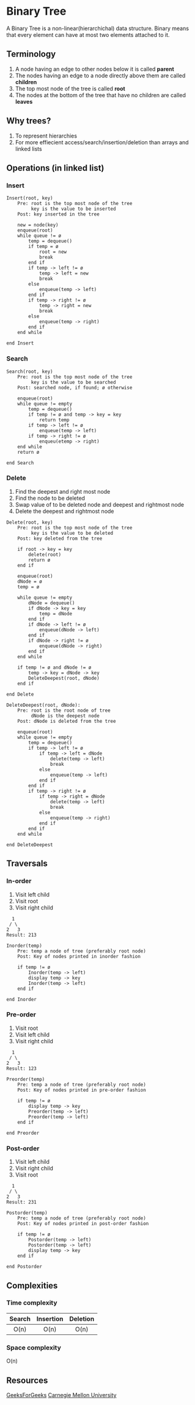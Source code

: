 # Binary Tree

A Binary Tree is a non-linear(hierarchichal) data structure. Binary means that every element can have at most two elements attached to it. 

## Terminology

1. A node having an edge to other nodes below it is called **parent**
2. The nodes having an edge to a node directly above them are called **children**
3. The top most node of the tree is called **root**
4. The nodes at the bottom of the tree that have no children are called **leaves**

## Why trees?
1. To represent hierarchies
2. For more effiecient access/search/insertion/deletion than arrays and linked lists

## Operations (in linked list)

### Insert
```
Insert(root, key)
	Pre: root is the top most node of the tree
	     key is the value to be inserted
	Post: key inserted in the tree

	new = node(key)
	enqueue(root)
	while queue != ø
		temp = dequeue()
		if temp = ø
			root = new
			break
		end if
		if temp -> left != ø
			temp -> left = new
			break
		else
			enqueue(temp -> left)
		end if
		if temp -> right != ø
			temp -> right = new
			break
		else
			enqueue(temp -> right)
		end if
	end while
	
end Insert
```

### Search
```
Search(root, key)
	Pre: root is the top most node of the tree
	     key is the value to be searched
	Post: searched node, if found; ø otherwise

	enqueue(root)
	while queue != empty
		temp = dequeue()
		if temp != ø and temp -> key = key
			return temp
		if temp -> left != ø
			enqueue(temp -> left)
		if temp -> right != ø
			enqueu(etemp -> right)
	end while
	return ø
	
end Search
```

### Delete

1. Find the deepest and right most node
2. Find the node to be deleted
3. Swap value of to be deleted node and deepest and rightmost node
4. Delete the deepest and rightmost node

```
Delete(root, key)
	Pre: root is the top most node of the tree
	     key is the value to be deleted
	Post: key deleted from the tree
	
	if root -> key = key
		delete(root)
		return ø
	end if
	
	enqueue(root)
	dNode = ø
	temp = ø
	
	while queue != empty
		dNode = dequeue()
		if dNode -> key = key
			temp = dNode
		end if
		if dNode -> left != ø
			enqueue(dNode -> left)
		end if
		if dNode -> right != ø
			enqueue(dNode -> right)
		end if
	end while
	
	if temp != ø and dNode != ø
		temp -> key = dNode -> key
		DeleteDeepest(root, dNode)
	end if
	
end Delete
```
```
DeleteDeepest(root, dNode):
	Pre: root is the root node of tree
		 dNode is the deepest node
	Post: dNode is deleted from the tree

	enqueue(root)
	while queue != empty
		temp = dequeue()
		if temp -> left != ø
			if temp -> left = dNode
				delete(temp -> left)
				break
			else
				enqueue(temp -> left)
			end if
		end if
		if temp -> right != ø
			if temp -> right = dNode
				delete(temp -> left)
				break
			else
				enqueue(temp -> right)
			end if
		end if
	end while
	
end DeleteDeepest
```

## Traversals

### In-order

1. Visit left child
2. Visit root
3. Visit right child

```
  1
 / \
2   3
Result: 213
```

```
Inorder(temp)
	Pre: temp a node of tree (preferably root node)
	Post: Key of nodes printed in inorder fashion
	
	if temp != ø
		Inorder(temp -> left)
		display temp -> key
		Inorder(temp -> left)
	end if
	
end Inorder
```

### Pre-order

1. Visit root
2. Visit left child
3. Visit right child

```
  1
 / \
2   3
Result: 123
```

```
Preorder(temp)
	Pre: temp a node of tree (preferably root node)
	Post: Key of nodes printed in pre-order fashion
	
	if temp != ø
		display temp -> key
		Preorder(temp -> left)
		Preorder(temp -> left)
	end if
	
end Preorder
```
### Post-order

1. Visit left child
2. Visit right child
3. Visit root

```
  1
 / \
2   3
Result: 231
```

```
Postorder(temp)
	Pre: temp a node of tree (preferably root node)
	Post: Key of nodes printed in post-order fashion
	
	if temp != ø
		Postorder(temp -> left)
		Postorder(temp -> left)
		display temp -> key
	end if
	
end Postorder
```


## Complexities

### Time complexity

| Search     | Insertion | Deletion  |
| :--------: |:--------: |:--------: |
| O(n)       | O(n)      | O(n)      |

### Space complexity
O(n)

## Resources
[GeeksForGeeks](https://www.geeksforgeeks.org)
[Carnegie Mellon University](http://cs.cmu.edu)